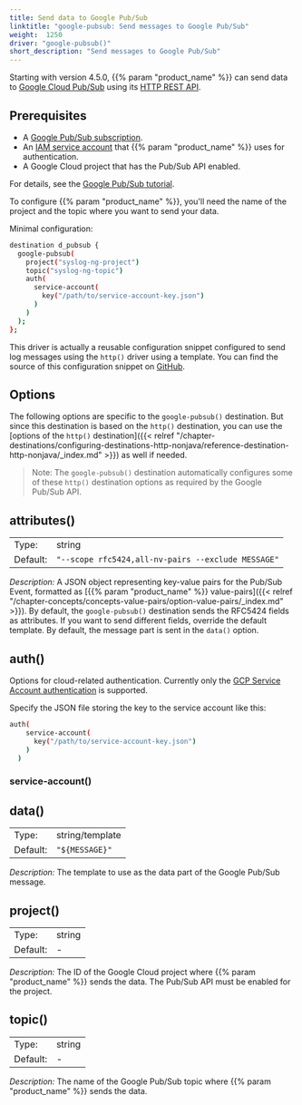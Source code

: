 ```yaml
---
title: Send data to Google Pub/Sub
linktitle: "google-pubsub: Send messages to Google Pub/Sub"
weight:  1250
driver: "google-pubsub()"
short_description: "Send messages to Google Pub/Sub"
---
```

<!-- This file is under the copyright of Axoflow, and licensed under Apache License 2.0, except for using the Axoflow and AxoSyslog trademarks. -->

Starting with version 4.5.0, {{% param "product_name" %}} can send data to [Google Cloud Pub/Sub](https://cloud.google.com/pubsub?hl=en) using its [HTTP REST API](https://cloud.google.com/pubsub/docs/reference/rest).

## Prerequisites

- A [Google Pub/Sub subscription](https://cloud.google.com/pubsub?hl=en).
- An [IAM service account](https://cloud.google.com/iam/docs/service-account-overview) that {{% param "product_name" %}} uses for authentication.
- A Google Cloud project that has the Pub/Sub API enabled.

For details, see the [Google Pub/Sub tutorial](https://cloud.google.com/pubsub/docs/building-pubsub-messaging-system#before_you_begin).

<!-- FIXME Do we need more details about how to set up the Google side? -->

To configure {{% param "product_name" %}}, you'll need the name of the project and the topic where you want to send your data.

Minimal configuration:

```sh
destination d_pubsub {
  google-pubsub(
    project("syslog-ng-project")
    topic("syslog-ng-topic")
    auth(
      service-account(
        key("/path/to/service-account-key.json")
      )
    )
  );
};
```

This driver is actually a reusable configuration snippet configured to send log messages using the `http()` driver using a template. You can find the source of this configuration snippet on [GitHub](https://github.com/syslog-ng/syslog-ng/blob/master/scl/google/google-pubsub.conf).

## Options

The following options are specific to the `google-pubsub()` destination. But since this destination is based on the `http()` destination, you can use the [options of the `http()` destination]({{< relref "/chapter-destinations/configuring-destinations-http-nonjava/reference-destination-http-nonjava/_index.md" >}}) as well if needed.

> Note: The `google-pubsub()` destination automatically configures some of these `http()` destination options as required by the Google Pub/Sub API.

<!-- FIXME xinclude the http options instead of just linking them
  service_endpoint("https://pubsub.googleapis.com")

  batch_lines(1000)
  batch_bytes(10MB)
  batch_timeout(5000)
  workers(8)
  timeout(10)
  use_system_cert_store(yes)
   -->

## attributes()

|          |                            |
| -------- | -------------------------- |
| Type:    | string |
| Default: | `"--scope rfc5424,all-nv-pairs --exclude MESSAGE"` |

*Description:* A JSON object representing key-value pairs for the Pub/Sub Event, formatted as [{{% param "product_name" %}} value-pairs]({{< relref "/chapter-concepts/concepts-value-pairs/option-value-pairs/_index.md" >}}). By default, the `google-pubsub()` destination sends the RFC5424 fields as attributes. If you want to send different fields, override the default template. By default, the message part is sent in the `data()` option.

## auth()

Options for cloud-related authentication. Currently only the [GCP Service Account authentication](https://cloud.google.com/iam/docs/service-account-overview) is supported.

Specify the JSON file storing the key to the service account like this:

```sh
auth(
    service-account(
      key("/path/to/service-account-key.json")
    )
  )
```

### service-account()

## data()

|          |                            |
| -------- | -------------------------- |
| Type:    | string/template |
| Default: | `"${MESSAGE}"` |

*Description:* The template to use as the data part of the Google Pub/Sub message.

## project()

|          |                            |
| -------- | -------------------------- |
| Type:    | string |
| Default: | - |

*Description:* The ID of the Google Cloud project where {{% param "product_name" %}} sends the data. The  Pub/Sub API must be enabled for the project.

## topic()

|          |                            |
| -------- | -------------------------- |
| Type:    | string |
| Default: | - |

*Description:* The name of the Google Pub/Sub topic where {{% param "product_name" %}} sends the data.

